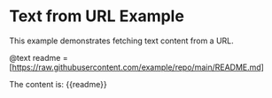 # Text from URL Example

This example demonstrates fetching text content from a URL.

@text readme = [https://raw.githubusercontent.com/example/repo/main/README.md]

The content is: {{readme}}